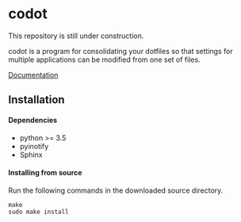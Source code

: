 # codot
This repository is still under construction.

codot is a program for consolidating your dotfiles so that settings for
multiple applications can be modified from one set of files.

[Documentation](https://codot.readthedocs.io/en/latest/index.html)

## Installation
#### Dependencies
* python >= 3.5
* pyinotify
* Sphinx

#### Installing from source
Run the following commands in the downloaded source directory.
```
make
sudo make install
```
